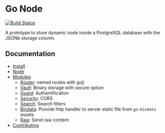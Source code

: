 Go Node
=======

[![Build Status](https://travis-ci.org/rande/gonode.svg?branch=master)](https://travis-ci.org/rande/gonode)

A prototype to store dynamic node inside a PostgreSQL database with the JSONb storage column.

Documentation
-------------
 
 * [Install](docs/install.md)
 * [Node](docs/node.md)
 * [Modules](docs/modules)
    * [Router](docs/modules/router.md): named routes with goji
    * [Vault](docs/modules/vault.md): Binary storage with secure option
    * [Guard](docs/modules/guard.md): Authentification
    * [Security](docs/modules/security.md): CORS
    * [Search](docs/modules/search.md): Search filters
    * [Bindata](docs/modules/bindata.md): Provide http handler to server static file from ``go-bindata`` assets
    * [Raw](docs/modules/raw.md): Send raw content
 * [Contributing](docs/contributing.md)